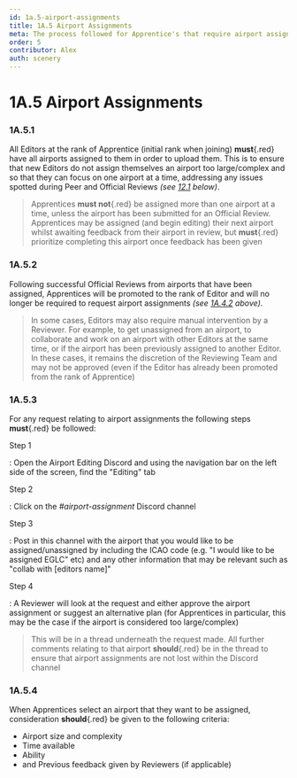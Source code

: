 ```yaml
---
id: 1a.5-airport-assignments
title: 1A.5 Airport Assignments
meta: The process followed for Apprentice's that require airport assignments within Infinite Flight.
order: 5
contributor: Alex
auth: scenery
---
```


# 1A.5  Airport Assignments



### 1A.5.1    

All Editors at the rank of Apprentice (initial rank when joining) **must**{.red} have all airports assigned to them in order to upload them. This is to ensure that new Editors do not assign themselves an airport too large/complex and so that they can focus on one airport at a time, addressing any issues spotted during Peer and Official Reviews *(see [12.1](/guide/scenery-editor-manual/12.-review-and-release/12.1-review-and-release-process) below)*.



> Apprentices **must not**{.red} be assigned more than one airport at a time, unless the airport has been submitted for an Official Review. Apprentices may be assigned (and begin editing) their next airport whilst awaiting feedback from their airport in review, but **must**{.red} prioritize completing this airport once feedback has been given



### 1A.5.2

Following successful Official Reviews from airports that have been assigned, Apprentices will be promoted to the rank of Editor and will no longer be required to request airport assignments *(see [1A.4.2](/guide/scenery-editor-manual/1a.-administration/1a.4-rank-structure#1a.4.2) above)*.



> In some cases, Editors may also require manual intervention by a Reviewer. For example, to get unassigned from an airport, to collaborate and work on an airport with other Editors at the same time, or if the airport has been previously assigned to another Editor. In these cases, it remains the discretion of the Reviewing Team and may not be approved (even if the Editor has already been promoted from the rank of Apprentice)



### 1A.5.3

For any request relating to airport assignments the following steps **must**{.red} be followed:



Step 1

: Open the Airport Editing Discord and using the navigation bar on the left side of the screen, find the "Editing" tab



Step 2

: Click on the *#airport-assignment* Discord channel



Step 3

: Post in this channel with the airport that you would like to be assigned/unassigned by including the ICAO code (e.g. "I would like to be assigned EGLC" etc) and any other information that may be relevant such as "collab with [editors name]"



Step 4

: A Reviewer will look at the request and either approve the airport assignment or suggest an alternative plan (for Apprentices in particular, this may be the case if the airport is considered too large/complex)



> This will be in a thread underneath the request made. All further comments relating to that airport **should**{.red} be in the thread to ensure that airport assignments are not lost within the Discord channel



### 1A.5.4

When Apprentices select an airport that they want to be assigned, consideration **should**{.red} be given to the following criteria:



- Airport size and complexity
- Time available
- Ability
- and Previous feedback given by Reviewers (if applicable)

